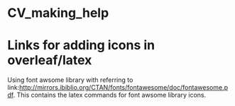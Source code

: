 # CV_making_help

# Links for adding icons in overleaf/latex
Using font awsome library with referring to link:http://mirrors.ibiblio.org/CTAN/fonts/fontawesome/doc/fontawesome.pdf. This contains the latex commands for font awsome library icons.
